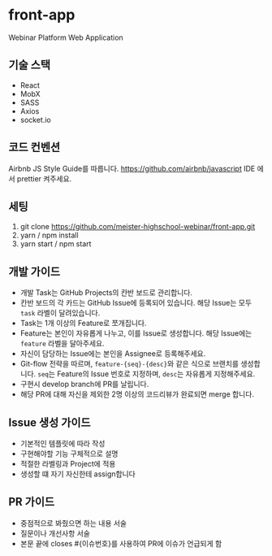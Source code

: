 # front-app
Webinar Platform Web Application

## 기술 스택
- React
- MobX
- SASS
- Axios
- socket.io

## 코드 컨벤션
Airbnb JS Style Guide를 따릅니다.
https://github.com/airbnb/javascript
IDE 에서 prettier 켜주세요.

## 세팅
1. git clone https://github.com/meister-highschool-webinar/front-app.git
2. yarn / npm install
3. yarn start / npm start

## 개발 가이드
- 개발 Task는 GitHub Projects의 칸반 보드로 관리합니다.
- 칸반 보드의 각 카드는 GitHub Issue에 등록되어 있습니다. 해당 Issue는 모두 `task` 라벨이 달려있습니다.
- Task는 1개 이상의 Feature로 쪼개집니다.
- Feature는 본인이 자유롭게 나누고, 이를 Issue로 생성합니다. 해당 Issue에는 `feature` 라벨을 달아주세요.
- 자신이 담당하는 Issue에는 본인을 Assignee로 등록해주세요.
- Git-flow 전략을 따르며, `feature-{seq}-{desc}`와 같은 식으로 브랜치를 생성합니다. `seq`는 Feature의 Issue 번호로 지정하며, `desc`는 자유롭게 지정해주세요.
- 구현시 develop branch에 PR를 날립니다.
- 해당 PR에 대해 자신을 제외한 2명 이상의 코드리뷰가 완료되면 merge 합니다.


## Issue 생성 가이드
- 기본적인 템플릿에 따라 작성
- 구현해야할 기능 구체적으로 설명
- 적절한 라벨링과 Project에 적용
- 생성할 떄 자기 자신한테 assign합니다

## PR 가이드
- 중점적으로 봐줬으면 하는 내용 서술
- 질문이나 개선사항 서술
- 본문 끝에 closes #{이슈번호}를 사용하여 PR에 이슈가 언급되게 함
